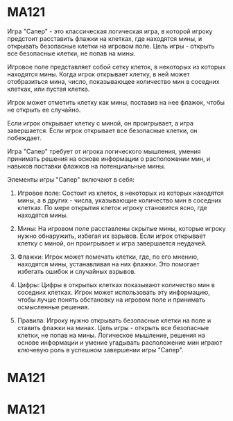 # MA121
Игра "Сапер" - это классическая логическая игра, в которой игроку предстоит расставить флажки на клетках, где находятся мины, и открывать безопасные клетки на игровом поле. Цель игры - открыть все безопасные клетки, не попав на мины. 


Игровое поле представляет собой сетку клеток, в некоторых из которых находятся мины. Когда игрок открывает клетку, в ней может отобразиться мина, число, показывающее количество мин в соседних клетках, или пустая клетка. 


Игрок может отметить клетку как мины, поставив на нее флажок, чтобы не открыть ее случайно. 


Если игрок открывает клетку с миной, он проигрывает, а игра завершается. Если игрок открывает все безопасные клетки, он побеждает. 


Игра "Сапер" требует от игрока логического мышления, умения принимать решения на основе информации о расположении мин, и навыков поставки флажков на потенциальные мины.


Элементы игры "Сапер" включают в себя:


1. Игровое поле: Состоит из клеток, в некоторых из которых находятся мины, а в других - числа, указывающие количество мин в соседних клетках. По мере открытия клеток игроку становится ясно, где находятся мины.


2. Мины: На игровом поле расставлены скрытые мины, которые игроку нужно обнаружить, избегая их взрывов. Если игрок открывает клетку с миной, он проигрывает и игра завершается неудачей.


3. Флажки: Игрок может помечать клетки, где, по его мнению, находятся мины, устанавливая на них флажки. Это помогает избегать ошибок и случайных взрывов.


4. Цифры: Цифры в открытых клетках показывают количество мин в соседних клетках. Игрок может использовать эту информацию, чтобы лучше понять обстановку на игровом поле и принимать осмысленные решения.


5. Правила: Игроку нужно открывать безопасные клетки на поле и ставить флажки на минах. Цель игры - открыть все безопасные клетки, не попав на мины. Логическое мышление, решения на основе информации и умение угадывать расположение мин играют ключевую роль в успешном завершении игры "Сапер".
# MA121
# MA121

